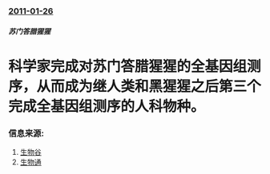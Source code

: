 ### [2011-01-26](/zh/news/2011/01/26/index.md)

##### 苏门答腊猩猩
# 科学家完成对苏门答腊猩猩的全基因组测序，从而成为继人类和黑猩猩之后第三个完成全基因组测序的人科物种。




### 信息来源:

1. [生物谷](https://web.archive.org/web/20110204015028/http://www.bioon.com/biology/postgenomics/472968.shtml)
2. [生物通](http://www.ebiotrade.com/newsf/2011-1/2011127124229395.htm)
